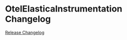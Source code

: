 # OtelElasticaInstrumentation Changelog

[Release Changelog](https://github.com/spryker/open-telemetry/releases)
